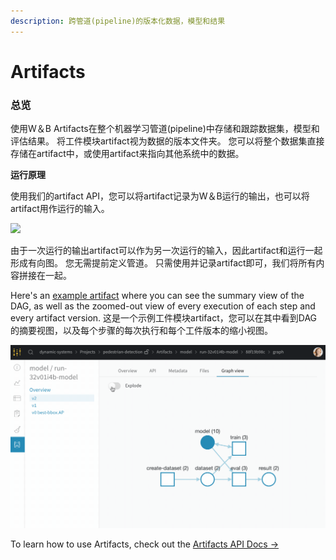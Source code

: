```yaml
---
description: 跨管道(pipeline)的版本化数据，模型和结果
---
```


# Artifacts

### **总览**

使用W＆B Artifacts在整个机器学习管道\(pipeline\)中存储和跟踪数据集，模型和评估结果。 将工件模块artifact视为数据的版本文件夹。 您可以将整个数据集直接存储在artifact中，或使用artifact来指向其他系统中的数据。

**运行原理**

 使用我们的artifact API，您可以将artifact记录为W＆B运行的输出，也可以将artifact用作运行的输入。

![](../../.gitbook/assets/simple-artifact-diagram-2.png)

由于一次运行的输出artifact可以作为另一次运行的输入，因此artifact和运行一起形成有向图。 您无需提前定义管道。 只需使用并记录artifact即可，我们将所有内容拼接在一起。

Here's an [example artifact](https://app.wandb.ai/shawn/detectron2-11/artifacts/model/run-1cxg5qfx-model/4a0e3a7c5bff65ff4f91/graph) where you can see the summary view of the DAG, as well as the zoomed-out view of every execution of each step and every artifact version. 这是一个示例工件模块artifact，您可以在其中看到DAG的摘要视图，以及每个步骤的每次执行和每个工件版本的缩小视图。

![](../../.gitbook/assets/2020-09-03-15.59.43.gif)

To learn how to use Artifacts, check out the [Artifacts API Docs →](https://docs.wandb.com/artifacts/api)


